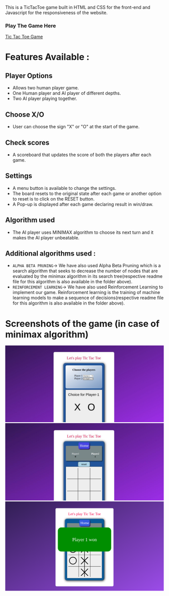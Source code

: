 This is a TicTacToe game built in HTML and CSS for the front-end and Javascript for the responsiveness of the website.

###  Play The Game Here
<a href="https://anjalisoni3655.github.io/MarsCodeWar/">  Tic Tac Toe Game</a>

# Features Available :

## Player Options 
- Allows two human player game.
- One Human player and AI player of different depths.
- Two AI player playing together.

## Choose X/O 
- User can choose the sign "X" or "O" at the start of the game.

## Check scores 
- A scoreboard that updates the score of both the players after each game.

## Settings 
- A menu button is available to change the settings.
- The board resets to the original state after each game or another option to reset is to click on the RESET button.
- A Pop-up is displayed after each game declaring result in win/draw.

## Algorithm used
- The AI player uses MINIMAX algorithm to choose its next turn and it makes the AI player unbeatable.

## Additional algorithms used :
- `ALPHA BETA PRUNING`-> We have also used Alpha Beta Pruning which is a search algorithm that seeks to decrease the number of nodes that are evaluated by the minimax algorithm in its search tree(respective readme file for this algorithm is also available in the folder above).
- `REINFORCEMENT LEARNING`-> We have also used Reinforcement Learning to implement our game. Reinforcement learning is the training of machine learning models to make a sequence of decisions(respective readme file for this algorithm is also available in the folder above).
# Screenshots of the game (in case of minimax algorithm)
<kbd>![Screenshot](images/image1.png)</kbd>
<kbd>![Screenshot](images/image3.png)</kbd>
<kbd>![Screenshot](images/image2.png)</kbd>
